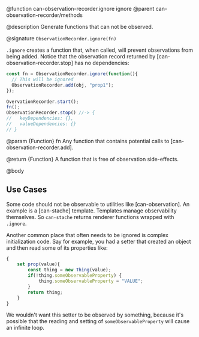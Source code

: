@function can-observation-recorder.ignore ignore
@parent can-observation-recorder/methods

@description Generate functions that can not be observed.

@signature `ObservationRecorder.ignore(fn)`

`.ignore` creates a function that, when called, will prevent observations from
being added.  Notice that the observation record returned by [can-observation-recorder.stop]
has no dependencies:

```javascript
const fn = ObservationRecorder.ignore(function(){
  // This will be ignored
  ObservationRecorder.add(obj, "prop1");
});

OvervationRecorder.start();
fn();
ObservationRecorder.stop() //-> {
//   keyDependencies: {},
//   valueDependencies: {}   
// }
```



@param {Function} fn Any function that contains potential calls to
[can-observation-recorder.add].

@return {Function} A function that is free of observation side-effects.


@body

## Use Cases

Some code should not be observable to utilities like [can-observation].  An example is a [can-stache]
template.  Templates manage observability themselves.  So `can-stache` returns renderer functions wrapped with
`.ignore`.

Another common place that often needs to be ignored is complex initialization code.  Say for example, you had a setter
that created an object and then read some of its properties like:

```javascript
{
    set prop(value){
        const thing = new Thing(value);
        if(!thing.someObservableProperty) {
            thing.someObservableProperty = "VALUE";
        }
        return thing;
    }
}
```

We wouldn't want this setter to be observed by something, because it's possible that the reading and
setting of `someObservableProperty` will cause an infinite loop.  
